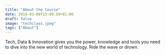 ```yaml
---
title: "About the Course"
date: 2019-03-08T15:09:59+01:00
draft: false
image: "techclass.jpeg"
tags: ["About"]
---
```

 Tech, Data & Innovation gives you the power, knowledge and tools you need to dive into the new world of technology. Ride the wave or drown.
